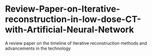 # Review-Paper-on-Iterative-reconstruction-in-low-dose-CT-with-Artificial-Neural-Network
A review paper on the timeline of Iterative reconstruction methods and advancements in the technology
